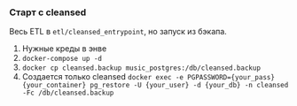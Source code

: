 ### Старт с cleansed

Весь ЕTL в `etl/cleansed_entrypoint`, но запуск из бэкапа.

1. Нужные креды в энве
2. `docker-compose up -d`
3. `docker cp cleansed.backup music_postgres:/db/cleansed.backup`
4. Создается только cleansed `docker exec -e PGPASSWORD={your_pass} {your_container} pg_restore -U {your_user} -d {your_db} -n cleansed -Fc /db/cleansed.backup` 
